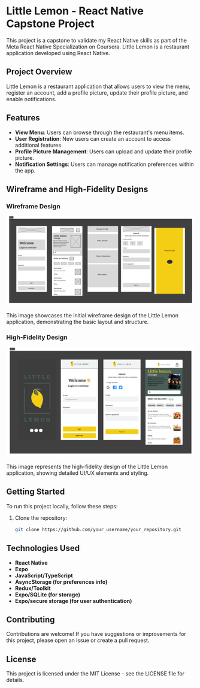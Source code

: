 # Little Lemon - React Native Capstone Project

This project is a capstone to validate my React Native skills as part of the Meta React Native Specialization on Coursera. Little Lemon is a restaurant application developed using React Native.

## Project Overview

Little Lemon is a restaurant application that allows users to view the menu, register an account, add a profile picture, update their profile picture, and enable notifications.

## Features

- **View Menu**: Users can browse through the restaurant's menu items.
- **User Registration**: New users can create an account to access additional features.
- **Profile Picture Management**: Users can upload and update their profile picture.
- **Notification Settings**: Users can manage notification preferences within the app.

## Wireframe and High-Fidelity Designs

### Wireframe Design

![Wireframe Design](./wireframe.png)

This image showcases the initial wireframe design of the Little Lemon application, demonstrating the basic layout and structure.

### High-Fidelity Design

![High-Fidelity Design](./high%20fidelity.png)



This image represents the high-fidelity design of the Little Lemon application, showing detailed UI/UX elements and styling.

## Getting Started

To run this project locally, follow these steps:

1. Clone the repository:

   ```bash
   git clone https://github.com/your_username/your_repository.git

## Technologies Used
- **React Native**
- **Expo**
- **JavaScript/TypeScript**
- **AsyncStorage (for preferences info)**
- **Redux/Toolkit**
- **Expo/SQLite (for storage)**
- **Expo/secure storage (for user authentication)**
  
## Contributing
Contributions are welcome! If you have suggestions or improvements for this project, please open an issue or create a pull request.

## License
This project is licensed under the MIT License - see the LICENSE file for details.